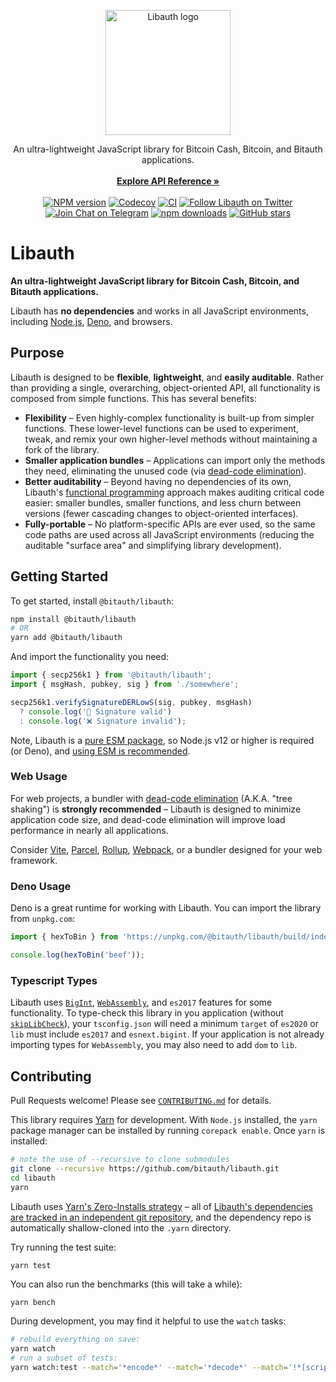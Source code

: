 <p align="center">
  <a href="https://libauth.org/">
    <img src="https://libauth.org/assets/libauth.svg" alt="Libauth logo" width="200">
  </a>
</p>

<p align="center">
  An ultra-lightweight JavaScript library for Bitcoin Cash, Bitcoin, and Bitauth
  applications.
  <br />
  <br />
  <a href="https://libauth.org/"><strong>Explore API Reference »</strong></a>
  <br />
  <br />
  <a href="https://www.npmjs.com/package/@bitauth/libauth"><img src="https://img.shields.io/npm/v/@bitauth/libauth.svg" alt="NPM version" /></a>
  <a href="https://codecov.io/gh/bitauth/libauth"><img src="https://img.shields.io/codecov/c/github/bitauth/libauth/master.svg" alt="Codecov" /></a>
  <a href="https://github.com/bitauth/libauth/actions/workflows/ci.yaml"><img src="https://img.shields.io/github/actions/workflow/status/bitauth/libauth/ci.yaml?branch=master" alt="CI" /></a>
  <a href="https://twitter.com/libauth"><img alt="Follow Libauth on Twitter" src="https://img.shields.io/badge/follow-@libauth-1DA1F2?logo=twitter"></a>
  <a href="https://t.me/libauth_dev"><img alt="Join Chat on Telegram" src="https://img.shields.io/badge/chat-Libauth%20Devs-0088CC?logo=telegram"></a>
  <a href="https://www.npmjs.com/package/@bitauth/libauth"><img alt="npm downloads" src="https://img.shields.io/npm/dm/@bitauth/libauth"></a>
  <a href="https://github.com/bitauth/libauth"><img src="https://img.shields.io/github/stars/bitauth/libauth.svg?style=social&logo=github&label=Stars" alt="GitHub stars" /></a>
</p>

# Libauth

**An ultra-lightweight JavaScript library for Bitcoin Cash, Bitcoin, and Bitauth applications.**

Libauth has **no dependencies** and works in all JavaScript environments, including [Node.js](https://nodejs.org/), [Deno](https://deno.land/), and browsers.

## Purpose

Libauth is designed to be **flexible**, **lightweight**, and **easily auditable**. Rather than providing a single, overarching, object-oriented API, all functionality is composed from simple functions. This has several benefits:

- **Flexibility** – Even highly-complex functionality is built-up from simpler functions. These lower-level functions can be used to experiment, tweak, and remix your own higher-level methods without maintaining a fork of the library.
- **Smaller application bundles** – Applications can import only the methods they need, eliminating the unused code (via [dead-code elimination](https://rollupjs.org/guide/en/#tree-shaking)).
- **Better auditability** – Beyond having no dependencies of its own, Libauth's [functional programming](https://en.wikipedia.org/wiki/Functional_programming) approach makes auditing critical code easier: smaller bundles, smaller functions, and less churn between versions (fewer cascading changes to object-oriented interfaces).
- **Fully-portable** – No platform-specific APIs are ever used, so the same code paths are used across all JavaScript environments (reducing the auditable "surface area" and simplifying library development).

## Getting Started

To get started, install `@bitauth/libauth`:

```sh
npm install @bitauth/libauth
# OR
yarn add @bitauth/libauth
```

And import the functionality you need:

```typescript
import { secp256k1 } from '@bitauth/libauth';
import { msgHash, pubkey, sig } from './somewhere';

secp256k1.verifySignatureDERLowS(sig, pubkey, msgHash)
  ? console.log('🚀 Signature valid')
  : console.log('❌ Signature invalid');
```

Note, Libauth is a [pure ESM package](https://gist.github.com/sindresorhus/a39789f98801d908bbc7ff3ecc99d99c), so Node.js v12 or higher is required (or Deno), and [using ESM is recommended](https://gist.github.com/sindresorhus/a39789f98801d908bbc7ff3ecc99d99c#how-can-i-move-my-commonjs-project-to-esm).

### Web Usage

For web projects, a bundler with [dead-code elimination](https://rollupjs.org/guide/en/#tree-shaking) (A.K.A. "tree shaking") is **strongly recommended** – Libauth is designed to minimize application code size, and dead-code elimination will improve load performance in nearly all applications.

Consider [Vite](https://vitejs.dev/), [Parcel](https://parceljs.org/), [Rollup](https://rollupjs.org/), [Webpack](https://webpack.js.org/), or a bundler designed for your web framework.

### Deno Usage

Deno is a great runtime for working with Libauth. You can import the library from `unpkg.com`:

```ts
import { hexToBin } from 'https://unpkg.com/@bitauth/libauth/build/index.js';

console.log(hexToBin('beef'));
```

### Typescript Types

Libauth uses [`BigInt`](https://developer.mozilla.org/en-US/docs/Web/JavaScript/Reference/Global_Objects/BigInt), [`WebAssembly`](https://developer.mozilla.org/en-US/docs/WebAssembly), and `es2017` features for some functionality. To type-check this library in you application (without [`skipLibCheck`](https://www.typescriptlang.org/tsconfig#skipLibCheck)), your `tsconfig.json` will need a minimum `target` of `es2020` or `lib` must include `es2017` and `esnext.bigint`. If your application is not already importing types for `WebAssembly`, you may also need to add `dom` to `lib`.

## Contributing

Pull Requests welcome! Please see [`CONTRIBUTING.md`](.github/CONTRIBUTING.md) for details.

This library requires [Yarn](https://yarnpkg.com/) for development. With `Node.js` installed, the `yarn` package manager can be installed by running `corepack enable`. Once `yarn` is installed:

```sh
# note the use of --recursive to clone submodules
git clone --recursive https://github.com/bitauth/libauth.git
cd libauth
yarn
```

Libauth uses [Yarn's Zero-Installs strategy](https://yarnpkg.com/features/zero-installs) – all of [Libauth's dependencies are tracked in an independent git repository](https://github.com/bitauth/libauth-dependencies), and the dependency repo is automatically shallow-cloned into the `.yarn` directory.

Try running the test suite:

```
yarn test
```

You can also run the benchmarks (this will take a while):

```sh
yarn bench
```

During development, you may find it helpful to use the `watch` tasks:

```sh
# rebuild everything on save:
yarn watch
# run a subset of tests:
yarn watch:test --match='*encode*' --match='*decode*' --match='!*[script_tests]*' --match='!*[vmb_tests]*'
```
